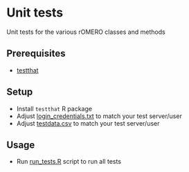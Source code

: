 # Unit tests

Unit tests for the various rOMERO classes and methods

## Prerequisites

* [testthat](https://github.com/hadley/testthat)

## Setup
* Install `testthat` R package
* Adjust [login_credentials.txt](login_credentials.txt) to match your test server/user
* Adjust [testdata.csv](testdata.csv) to match your test server/user

## Usage
* Run [run_tests.R](run_tests.R) script to run all tests

